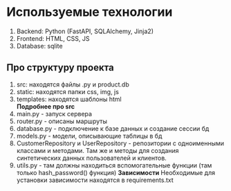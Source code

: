 # Используемые технологии
1. Backend: Python (FastAPI, SQLAlchemy, Jinja2)
2. Frontend: HTML, CSS, JS
3. Database: sqlite
## Про структуру проекта
1. src: находятся файлы .py и product.db
2. static: находятся папки css, img, js
3. templates: находятся шаблоны html<br/>
**Подробнее про src**
1. main.py - запуск сервера
2. router.py - описаны маршруты
3. database.py - подключение к базе данных и создание сессии бд
4. models.py - модели, описывающие таблицы в бд
5. CustomerRepository и UserRepository - репозитории с одноименными классами и методами. Там же и методы для создания синтетических данных пользователей и клиентов.
6. utils.py - там должны находиться вспомогательные функции (там только hash_password() функция)
**Зависимости**
Необходимые для установки зависимости находятся в requirements.txt
